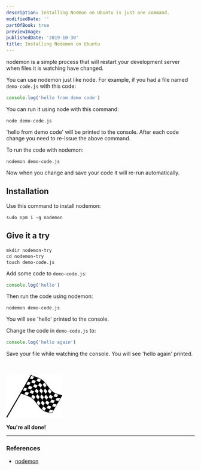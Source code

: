```yaml
---
description: Installing Nodmon on Ubuntu is just one command.
modifiedDate: ''
partOfBook: true
previewImage: 
publishedDate: '2019-10-30'
title: Installing Nodemon on Ubuntu
---
```


nodemon is a simple process that will restart your development server when files it is watching have changed. 

You can use nodemon just like node. For example, if you had a file named `demo-code.js` with this code:

```js
console.log('hello from demo code')
```

You can run it using node with this command:

```console
node demo-code.js
```

'hello from demo code' will be printed to the console. After each code change you need to re-issue the above command.

To run the code with nodemon:

```console
nodemon demo-code.js
```

Now when you change and save your code it will re-run automatically.

## Installation

Use this command to install nodemon:

```console
sudo npm i -g nodemon
```

## Give it a try

```console
mkdir nodemon-try
cd nodemon-try
touch demo-code.js
```

Add some code to `demo-code.js`:

```js
console.log('hello')
```

Then run the code using nodemon:

```console
nodemon demo-code.js
```

You will see 'hello' printed to the console.

Change the code in `demo-code.js` to:

```js
console.log('hello again')
```

Save your file while watching the console. You will see 'hello again' printed.

<br/>
<br/>
<img src='../../assets/finish-flag.svg' width=150>

**You're all done!**

---

### References
- [nodemon](https://nodemon.io/)


